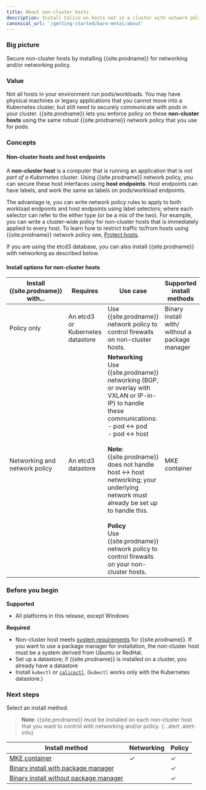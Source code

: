 ```yaml
---
title: About non-cluster hosts
description: Install Calico on hosts not in a cluster with network policy, or networking and network policy.
canonical_url: '/getting-started/bare-metal/about'
---
```


### Big picture

Secure non-cluster hosts by installing {{site.prodname}} for networking and/or networking policy.

### Value

Not all hosts in your environment run pods/workloads. You may have physical machines or legacy applications that you cannot move into a Kubernetes cluster, but still need to securely communicate with pods in your cluster. {{site.prodname}} lets you enforce policy on these **non-cluster hosts** using the same robust {{site.prodname}} network policy that you use for pods.

### Concepts

#### Non-cluster hosts and host endpoints

A **non-cluster host** is a computer that is running an application that is *not part of a Kubernetes cluster*. Using {{site.prodname}} network policy, you can secure these host interfaces using **host endpoints**. Host endpoints can have labels, and work the same as labels on pods/workload endpoints. 

The advantage is, you can write network policy rules to apply to both workload endpoints and host endpoints using label selectors; where each selector can refer to the either type (or be a mix of the two). For example, you can write a cluster-wide policy for non-cluster hosts that is immediately applied to every host. To learn how to restrict traffic to/from hosts using {{site.prodname}} network policy see, [Protect hosts]({{site.baseurl}}/security/protect-hosts). 

If you are using the etcd3 database, you can also install {{site.prodname}} with networking as described below.

#### Install options for non-cluster hosts

| Install {{site.prodname}} with... | Requires                         | Use case                                                     | Supported install methods                      |
| --------------------------------- | -------------------------------- | ------------------------------------------------------------ | ---------------------------------------------- |
| Policy only                       | An etcd3 or Kubernetes datastore | Use {{site.prodname}} network policy to control firewalls on non-cluster hosts. | Binary install with/ without a package manager |
| Networking and network policy     | An etcd3 datastore               | **Networking**<br />Use {{site.prodname}} networking (BGP, or overlay with VXLAN or IP-in-IP) to handle these communications:<br />- pod ↔ pod<br />- pod ↔ host<br /><br />**Note**: {{site.prodname}} does not handle host ↔ host networking; your underlying network must already be set up to handle this. <br /><br />**Policy**<br />Use {{site.prodname}} network policy to control firewalls on your non-cluster hosts. | MKE container                               |

### Before you begin

**Supported**

- All platforms in this release, except Windows  

**Required**

- Non-cluster host meets [system requirements](./requirements) for {{site.prodname}}. If you want to use a package manager for installation, the non-cluster host must be a system derived from Ubuntu or RedHat.
- Set up a datastore; if {{site.prodname}} is installed on a cluster, you already have a datastore
- Install `kubectl` or [`calicoctl`]({{site.baseurl}}/getting-started/clis/calicoctl/). (`kubectl` works only with the Kubernetes datastore.)

### Next steps

Select an install method.

>**Note**: {{site.prodname}} must be installed on each non-cluster host that you want to control with networking and/or policy. 
 {: .alert .alert-info}

| Install method                                               | Networking | Policy |
| ------------------------------------------------------------ | ---------- | ------ |
| [MKE container](./installation/container)                 | ✓          | ✓      |
| [Binary install with package manager](./installation/binary-mgr) |            | ✓      |
| [Binary install without package manager](./installation/binary) |            | ✓      |
